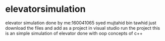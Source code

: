 # elevatorsimulation
elevator simulation
done by me:160041065
syed mujtahid bin tawhid
just download the files and add as a project in visual studio
run the project
this is an simple simulation of elevator done with oop concepts of c++
